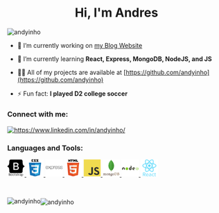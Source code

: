 <h1 align="center">Hi, I'm Andres</h1>
<!-- <h3 align="center">A passionate frontend developer from Portland, OR</h3> -->

<p align="left"> <img src="https://komarev.com/ghpvc/?username=andyinho&label=Profile%20views&color=0e75b6&style=flat" alt="andyinho" /> </p>

<!-- <p align="left"> <a href="https://twitter.com/andresftwin" target="blank"><img src="https://img.shields.io/twitter/follow/andresftwin?logo=twitter&style=for-the-badge" alt="andresftwin" /></a> </p> -->

- 🔭 I’m currently working on [my Blog Website](https://github.com/andyinho/BlogWebsite)

- 🌱 I’m currently learning **React, Express, MongoDB, NodeJS, and JS**

- 👨‍💻 All of my projects are available at [https://github.com/andyinho](https://github.com/andyinho)

- ⚡ Fun fact: **I played D2 college soccer**

<h3 align="left">Connect with me:</h3>
<p align="left">
<a href="https://www.linkedin.com/in/andyinho/" target="blank"><img align="center" src="https://raw.githubusercontent.com/rahuldkjain/github-profile-readme-generator/master/src/images/icons/Social/linked-in-alt.svg" alt="https://www.linkedin.com/in/andyinho/" height="30" width="40" /></a>
</p>

<h3 align="left">Languages and Tools:</h3>

<p align="left">
  <a href="https://getbootstrap.com" target="_blank" rel="noreferrer">
    <img src="https://raw.githubusercontent.com/devicons/devicon/master/icons/bootstrap/bootstrap-plain-wordmark.svg" alt="bootstrap" width="40" height="40"/>
  </a>
  <a href="https://www.w3schools.com/css/" target="_blank" rel="noreferrer">
    <img src="https://raw.githubusercontent.com/devicons/devicon/master/icons/css3/css3-original-wordmark.svg" alt="css3" width="40" height="40"/>
  </a>
  <a href="https://expressjs.com" target="_blank" rel="noreferrer">
    <img src="https://raw.githubusercontent.com/devicons/devicon/master/icons/express/express-original-wordmark.svg" alt="express" width="40" height="40"/>
  </a>
  <a href="https://www.w3.org/html/" target="_blank" rel="noreferrer">
    <img src="https://raw.githubusercontent.com/devicons/devicon/master/icons/html5/html5-original-wordmark.svg" alt="html5" width="40" height="40"/>
  </a> <a href="https://developer.mozilla.org/en-US/docs/Web/JavaScript" target="_blank" rel="noreferrer">
    <img src="https://raw.githubusercontent.com/devicons/devicon/master/icons/javascript/javascript-original.svg" alt="javascript" width="40" height="40"/>
  </a>
  <a href="https://www.mongodb.com/" target="_blank" rel="noreferrer">
    <img src="https://raw.githubusercontent.com/devicons/devicon/master/icons/mongodb/mongodb-original-wordmark.svg" alt="mongodb" width="40" height="40"/>
  </a>
  <a href="https://nodejs.org" target="_blank" rel="noreferrer">
    <img src="https://raw.githubusercontent.com/devicons/devicon/master/icons/nodejs/nodejs-original-wordmark.svg" alt="nodejs" width="40" height="40"/>
  </a>
  <a href="https://reactjs.org/" target="_blank" rel="noreferrer">
    <img src="https://raw.githubusercontent.com/devicons/devicon/master/icons/react/react-original-wordmark.svg" alt="react" width="40" height="40"/>
      </a>
</p>

<br>

<p><img align="left" src="https://github-readme-stats.vercel.app/api/top-langs?username=andyinho&show_icons=true&locale=en&layout=compact" alt="andyinho" /></p>

<!--<p>&nbsp;<img align="center" src="https://github-readme-stats.vercel.app/api?username=andyinho&show_icons=true&theme=dark&title_color=c4c4c4&text_color=ffffff&bg_color=000000&locale=en" alt="andyinho" /></p>-->

<p><img align="center" src="https://github-readme-streak-stats.herokuapp.com/?user=andyinho&" alt="andyinho" /></p>
